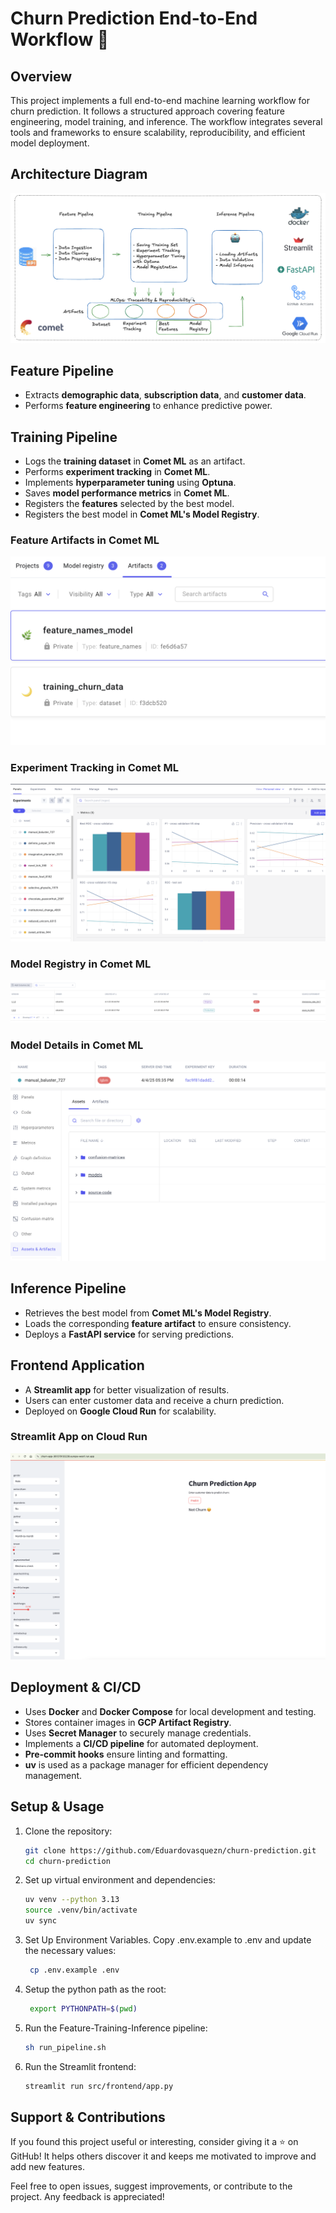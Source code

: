 # Churn Prediction End-to-End Workflow 🤖

## Overview
This project implements a full end-to-end machine learning workflow for churn prediction. It follows a structured approach covering feature engineering, model training, and inference. The workflow integrates several tools and frameworks to ensure scalability, reproducibility, and efficient model deployment.

## Architecture Diagram
![End-to-End Workflow Diagram](media/diagram.png)

## Feature Pipeline
- Extracts **demographic data**, **subscription data**, and **customer data**.
- Performs **feature engineering** to enhance predictive power.

## Training Pipeline
- Logs the **training dataset** in **Comet ML** as an artifact.
- Performs **experiment tracking** in **Comet ML**.
- Implements **hyperparameter tuning** using **Optuna**.
- Saves **model performance metrics** in **Comet ML**.
- Registers the **features** selected by the best model.
- Registers the best model in **Comet ML's Model Registry**.


### Feature Artifacts in Comet ML
![Feature Artifacts in Comet ML](media/data_artifact.png)

### Experiment Tracking in Comet ML
![Experiment Tracking in Comet ML](media/experiment_tracking.png)

### Model Registry in Comet ML
![Model Registry in Comet ML](media/model_registry.png)

### Model Details in Comet ML
![Model Details in Comet ML](media/model_details.png)

## Inference Pipeline
- Retrieves the best model from **Comet ML's Model Registry**.
- Loads the corresponding **feature artifact** to ensure consistency.
- Deploys a **FastAPI service** for serving predictions.

## Frontend Application
- A **Streamlit app** for better visualization of results.
- Users can enter customer data and receive a churn prediction.
- Deployed on **Google Cloud Run** for scalability.

### Streamlit App on Cloud Run
![Streamlit App on Cloud Run](media/frontend_app.png)

## Deployment & CI/CD
- Uses **Docker** and **Docker Compose** for local development and testing.
- Stores container images in **GCP Artifact Registry**.
- Uses **Secret Manager** to securely manage credentials.
- Implements a **CI/CD pipeline** for automated deployment.
- **Pre-commit hooks** ensure linting and formatting.
- **uv** is used as a package manager for efficient dependency management.

## Setup & Usage
1. Clone the repository:
   ```bash
   git clone https://github.com/Eduardovasquezn/churn-prediction.git
   cd churn-prediction
   ```
2. Set up virtual environment and dependencies:
   ```bash
   uv venv --python 3.13
   source .venv/bin/activate
   uv sync
   ```
3. Set Up Environment Variables. Copy .env.example to .env and update the necessary values:
   ```bash
    cp .env.example .env
   ```
4. Setup the python path as the root:
   ```bash
    export PYTHONPATH=$(pwd)
   ```
5. Run the Feature-Training-Inference pipeline:
   ```bash
   sh run_pipeline.sh
   ```

6. Run the Streamlit frontend:
   ```bash
   streamlit run src/frontend/app.py
   ```

## Support & Contributions

If you found this project useful or interesting, consider giving it a ⭐ on GitHub! It helps others discover it and keeps me motivated to improve and add new features.

Feel free to open issues, suggest improvements, or contribute to the project. Any feedback is appreciated!
